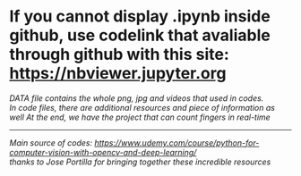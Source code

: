 
# If you cannot display .ipynb inside github, use codelink that avaliable through github with this site: https://nbviewer.jupyter.org

*DATA file contains the whole png, jpg and videos that used in codes.*                                                                                             
*In code files, there are additional resources and piece of information as well*
*At the end, we have the project that can count fingers in real-time*
___________________________________________________________________________________________________________________________
*Main source of codes: https://www.udemy.com/course/python-for-computer-vision-with-opencv-and-deep-learning/*                                        
*thanks to Jose Portilla for bringing together these incredible resources*



